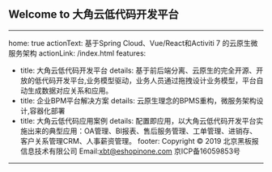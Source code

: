 ## Welcome to 大角云低代码开发平台


---
home: true
actionText: 基于Spring Cloud、Vue/React和Activiti 7 的云原生微服务架构
actionLink: /index.html
features:
- title: 大角云低代码开发平台
  details: 基于前后端分离、云原生的完全开源、开放的低代码开发平台,业务模型驱动，业务人员通过拖拽设计业务模型，平台自动生成数据对应关系和应用。
- title: 企业BPM平台解决方案
  details: 云原生理念的BPMS重构，微服务架构设计,容器化部署
- title: 大角云低代码应用案例
  details: 配置即应用，以大角云低代码开发平台实施出来的典型应用：OA管理、BI报表、售后服务管理、工单管理、进销存、客户关系管理CRM、人事薪资管理。
footer: Copyright © 2019 北京黑板报信息技术有限公司 Email:xbt@eshopinone.com  京ICP备16059853号
---
